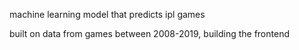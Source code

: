 machine learning model that predicts ipl games


built on data from games between 2008-2019, building the frontend
